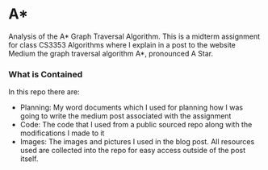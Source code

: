 # A*
Analysis of the A* Graph Traversal Algorithm. This is a midterm assignment for class CS3353 Algorithms where I explain in a post to the website Medium the graph traversal algorithm A*, pronounced A Star.
### What is Contained
In this repo there are:
- Planning: My word documents which I used for planning how I was going to write the medium post associated with the assignment 
- Code: The code that I used from a public sourced repo along with the modifications I made to it
- Images: The images and pictures I used in the blog post.
All resources used are collected into the repo for easy access outside of the post itself.
